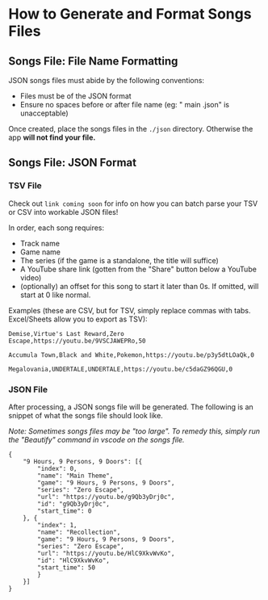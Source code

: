# How to Generate and Format Songs Files
## Songs File: File Name Formatting
JSON songs files must abide by the following conventions:
- Files must be of the JSON format
- Ensure no spaces before or after file name (eg: " main .json" is unacceptable)

Once created, place the songs files in the `./json` directory. Otherwise the app **will not find your file.**

## Songs File: JSON Format
### TSV File
Check out `link coming soon` for info on how you can batch parse your TSV or CSV into workable JSON files!

In order, each song requires:
- Track name
- Game name
- The series (if the game is a standalone, the title will suffice)
- A YouTube share link (gotten from the "Share" button below a YouTube video)
- (optionally) an offset for this song to start it later than 0s. If omitted, will start at 0 like normal.

Examples (these are CSV, but for TSV, simply replace commas with tabs. Excel/Sheets allow you to export as TSV):

`Demise,Virtue's Last Reward,Zero Escape,https://youtu.be/9VSCJAWEPRo,50`

`Accumula Town,Black and White,Pokemon,https://youtu.be/p3y5dtLOaQk,0`

`Megalovania,UNDERTALE,UNDERTALE,https://youtu.be/c5daGZ96QGU,0`

### JSON File
After processing, a JSON songs file will be generated. The following is an snippet of what the songs file should look like.

*Note: Sometimes songs files may be "too large". To remedy this, simply run the "Beautify" command in vscode on the songs file.*
```
{
    "9 Hours, 9 Persons, 9 Doors": [{
        "index": 0,
        "name": "Main Theme",
        "game": "9 Hours, 9 Persons, 9 Doors",
        "series": "Zero Escape",
        "url": "https://youtu.be/g9Qb3yDrj0c",
        "id": "g9Qb3yDrj0c",
        "start_time": 0
    }, {
        "index": 1,
        "name": "Recollection",
        "game": "9 Hours, 9 Persons, 9 Doors",
        "series": "Zero Escape",
        "url": "https://youtu.be/HlC9XkvWvKo",
        "id": "HlC9XkvWvKo",
        "start_time": 50
        }
    }]
}
```
